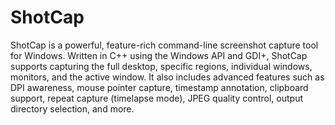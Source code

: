 # ShotCap
 ShotCap is a powerful, feature-rich command-line screenshot capture tool for Windows. Written in C++ using the Windows API and GDI+, ShotCap supports capturing the full desktop, specific regions, individual windows, monitors, and the active window. It also includes advanced features such as DPI awareness, mouse pointer capture, timestamp annotation, clipboard support, repeat capture (timelapse mode), JPEG quality control, output directory selection, and more.
